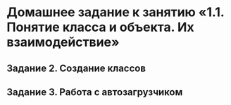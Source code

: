 # Домашнее задание к занятию «1.1. Понятие класса и объекта. Их взаимодействие»  

## Задание 2. Создание классов  
## Задание 3. Работа с автозагрузчиком  
